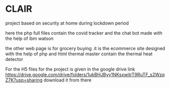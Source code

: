 # CLAIR
project based on security at home during lockdown period

here the php full files contain the covid tracker and the chat bot made with the help of ibm watson

the other web page is for grocery buying .it is the ecommerce site designed with the help of php and html 
thermal master contain the thermal heat detector

For the H5 files for the project is given in the google drive link   https://drive.google.com/drive/folders/1ukBHJByy1NKsxwitrT9RuTF_s2WzqZ7K?usp=sharing
download it from there

